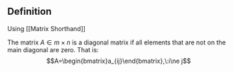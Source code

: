 ## Definition

Using [[Matrix Shorthand]]

The matrix $A\in m\times n$ is a diagonal matrix if all elements that are not on the main diagonal are zero. That is: $$A=\begin{bmatrix}a_{ij}\end{bmatrix},\:i\ne j$$
